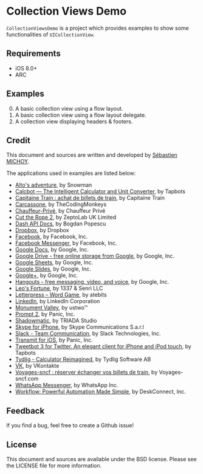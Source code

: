 # Collection Views Demo
`CollectionViewsDemo` is a project which provides examples to show some functionalities of `UICollectionView`.

## Requirements
- iOS 8.0+
- ARC

## Examples
0. A basic collection view using a flow layout.
0. A basic collection view using a flow layout delegate.
0. A collection view displaying headers & footers.

## Credit
This document and sources are written and developed by [Sébastien MICHOY](http://www.linkedin.com/in/sebastienmichoy).

The applications used in examples are listed below:
- [Alto's adventure](https://itunes.apple.com/us/app/altos-adventure/id950812012?mt=8), by Snowman
- [Calcbot — The Intelligent Calculator and Unit Converter](https://itunes.apple.com/us/app/calcbot-intelligent-calculator/id376694347?mt=8), by Tapbots
- [Capitaine Train : achat de billets de train](https://itunes.apple.com/fr/app/capitaine-train-achat-billets/id599502670?mt=8), by Capitaine Train
- [Carcassone](https://itunes.apple.com/us/app/carcassonne/id375295479?mt=8), by TheCodingMonkeys
- [Chauffeur-Privé](https://itunes.apple.com/fr/app/chauffeur-prive/id504597178?mt=8), by Chauffeur Privé
- [Cut the Rope 2](https://itunes.apple.com/us/app/cut-the-rope-2/id681814050?mt=8), by ZeptoLab UK Limited
- [Dash API Docs](https://itunes.apple.com/us/app/dash-api-docs/id935284832?mt=8), by Bogdan Popescu
- [Dropbox](https://itunes.apple.com/us/app/dropbox/id327630330?mt=8), by Dropbox
- [Facebook](https://itunes.apple.com/us/app/facebook/id284882215?mt=8), by Facebook, Inc.
- [Facebook Messenger](https://itunes.apple.com/us/app/facebook-messenger/id454638411?mt=8), by Facebook, Inc.
- [Google Docs](https://itunes.apple.com/us/app/google-docs/id842842640?mt=8), by Google, Inc.
- [Google Drive - free online storage from Google](https://itunes.apple.com/us/app/google-drive-free-online-storage/id507874739?mt=8), by Google, Inc.
- [Google Sheets](https://itunes.apple.com/us/app/google-sheets/id842849113?mt=8), by Google, Inc.
- [Google Slides](https://itunes.apple.com/us/app/google-slides/id879478102?mt=8), by Google, Inc.
- [Google+](https://itunes.apple.com/us/app/google+/id447119634?mt=8), by Google, Inc.
- [Hangouts - free messaging, video, and voice](https://itunes.apple.com/us/app/hangouts-free-messaging-video/id643496868?mt=8), by Google, Inc.
- [Leo's Fortune](https://itunes.apple.com/us/app/leos-fortune/id830544402?mt=8), by 1337 & Senri LLC
- [Letterpress – Word Game](https://itunes.apple.com/us/app/letterpress-word-game/id526619424?mt=8), by atebits
- [LinkedIn](https://itunes.apple.com/us/app/linkedin/id288429040?mt=8), by LinkedIn Corporation
- [Monument Valley](https://itunes.apple.com/us/app/monument-valley/id728293409?mt=8), by ustwo™
- [Prompt 2](https://itunes.apple.com/us/app/prompt-2/id917437289?mt=8), by Panic, Inc.
- [Shadowmatic](https://itunes.apple.com/us/app/shadowmatic/id775888026?mt=8), by TRIADA Studio
- [Skype for iPhone](https://itunes.apple.com/us/app/skype-for-iphone/id304878510?mt=8), by Skype Communications S.a.r.l
- [Slack - Team Communication](https://itunes.apple.com/us/app/slack-team-communication/id618783545?mt=8), by Slack Technologies, Inc.
- [Transmit for iOS](https://itunes.apple.com/us/app/transmit-for-ios/id917432930?mt=8), by Panic, Inc.
- [Tweetbot 3 for Twitter. An elegant client for iPhone and iPod touch](https://itunes.apple.com/us/app/tweetbot-3-for-twitter.-elegant/id722294701?mt=8), by Tapbots
- [Tydlig - Calculator Reimagined](https://itunes.apple.com/us/app/tydlig-calculator-reimagined/id721606556?mt=8), by Tydlig Software AB
- [VK](https://itunes.apple.com/us/app/vk/id564177498?mt=8), by VKontakte
- [Voyages-sncf : réserver échanger vos billets de train](https://itunes.apple.com/fr/app/voyages-sncf-reserver-echanger/id343889987?mt=8), by Voyages-sncf.com
- [WhatsApp Messenger](https://itunes.apple.com/us/app/whatsapp-messenger/id310633997?mt=8), by WhatsApp Inc.
- [Workflow: Powerful Automation Made Simple](https://itunes.apple.com/us/app/workflow-powerful-automation/id915249334?mt=8), by DeskConnect, Inc.

## Feedback
If you find a bug, feel free to create a Github issue!

## License
This document and sources are available under the BSD license. Please see the LICENSE file for more information.
